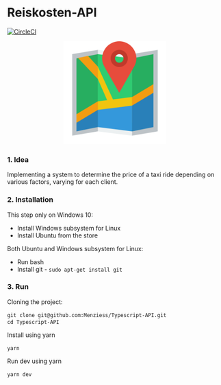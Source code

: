 # Reiskosten-API

[![CircleCI](https://circleci.com/gh/Menziess/Typescript-API.svg?style=svg)](https://circleci.com/gh/Menziess/Typescript-API)

<p align="center"><img width="240" src="res/img/map.png"></p>

### 1. Idea

Implementing a system to determine the price of a taxi ride depending on various factors, varying for each client.

### 2. Installation

This step only on Windows 10:

- Install Windows subsystem for Linux
- Install Ubuntu from the store

Both Ubuntu and Windows subsystem for Linux:

- Run bash
- Install git - ```sudo apt-get install git```

### 3. Run

Cloning the project:

    git clone git@github.com:Menziess/Typescript-API.git
    cd Typescript-API

Install using yarn

    yarn

Run dev using yarn

    yarn dev
